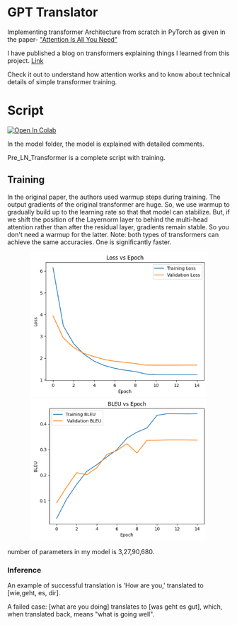 # GPT Translator 
Implementing transformer Architecture from scratch in PyTorch as given in the paper- ["Attention Is All You Need"](https://arxiv.org/abs/1706.03762)

I have published a blog on transformers explaining things I learned from this project. [Link](https://medium.com/@jitheshdsouza19/decoding-transformers-how-attention-makes-them-work-4a91a3fe2371)

Check it out to understand how attention works and to know about technical details of simple transformer training. 

# Script
[![Open In Colab](https://colab.research.google.com/assets/colab-badge.svg)](https://githubtocolab.com/JitheshPavan/GPT_Translator/blob/main/Pre_LN_Transformer.ipynb)

In the model folder, the model is explained with detailed comments.

Pre_LN_Transformer is a complete script with training. 

## Training
In the original paper, the authors used warmup steps during training. The output gradients of the original transformer are huge. So, we use warmup to gradually build up to the learning rate so that that model can stabilize. But, if we shift the position of the Layernorm layer to behind the multi-head attention rather than after the residual layer, gradients remain stable. So you don't need a warmup for the latter. Note: both types of transformers can achieve the same accuracies. One is significantly faster.

<p align="center">
  <img src="https://github.com/JitheshPavan/GPT_Translator/blob/main/data/loss.png" width="400"/>
  <img src="https://github.com/JitheshPavan/GPT_Translator/blob/main/data/bleu.png" width="400"/>
</p>
number of parameters in my model is 3,27,90,680.

### Inference
An example of successful translation is 'How are you,' translated to [wie,geht, es, dir]. 

A failed case: [what are you doing] translates to [was geht es gut], which, when translated back, means "what is going well".
